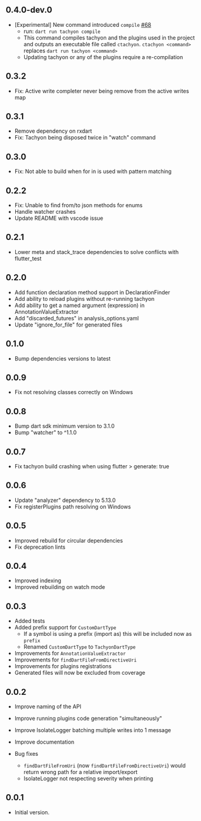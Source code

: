 ## 0.4.0-dev.0

- [Experimental] New command introduced `compile` [#68](https://github.com/spideythewebhead/tachyon/issues/68)
  - run: `dart run tachyon compile`
  - This command compiles tachyon and the plugins used in the project and outputs an executable file called `ctachyon`. `ctachyon <command>` replaces `dart run tachyon <command>`
  - Updating tachyon or any of the plugins require a re-compilation

## 0.3.2

- Fix: Active write completer never being remove from the active writes map

## 0.3.1

- Remove dependency on rxdart
- Fix: Tachyon being disposed twice in "watch" command

## 0.3.0

- Fix: Not able to build when for in is used with pattern matching

## 0.2.2

- Fix: Unable to find from/to json methods for enums
- Handle watcher crashes
- Update README with vscode issue

## 0.2.1

- Lower meta and stack_trace dependencies to solve conflicts with flutter_test

## 0.2.0

- Add function declaration method support in DeclarationFinder
- Add ability to reload plugins without re-running tachyon
- Add ability to get a named argument (expression) in AnnotationValueExtractor
- Add "discarded_futures" in analysis_options.yaml
- Update "ignore_for_file" for generated files

## 0.1.0

- Bump dependencies versions to latest

## 0.0.9

- Fix not resolving classes correctly on Windows

## 0.0.8

- Bump dart sdk minimum version to 3.1.0
- Bump "watcher" to ^1.1.0

## 0.0.7

- Fix tachyon build crashing when using flutter > generate: true

## 0.0.6

- Update "analyzer" dependency to 5.13.0
- Fix registerPlugins path resolving on Windows

## 0.0.5

- Improved rebuild for circular dependencies
- Fix deprecation lints

## 0.0.4

- Improved indexing
- Improved rebuilding on watch mode

## 0.0.3

- Added tests
- Added prefix support for `CustomDartType`
  - If a symbol is using a prefix (import as) this will be included now as `prefix`
  - Renamed `CustomDartType` to `TachyonDartType`
- Improvements for `AnnotationValueExtractor`
- Improvements for `findDartFileFromDirectiveUri`
- Improvements for plugins registrations
- Generated files will now be excluded from coverage

## 0.0.2

- Improve naming of the API
- Improve running plugins code generation "simultaneously"
- Improve IsolateLogger batching multiple writes into 1 message
- Improve documentation
- Bug fixes

  - `findDartFileFromUri` (now `findDartFileFromDirectiveUri`) would return wrong path for a relative import/export
  - IsolateLogger not respecting severity when printing

## 0.0.1

- Initial version.
